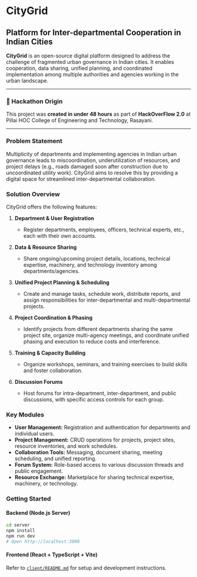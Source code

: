 # CityGrid

## Platform for Inter-departmental Cooperation in Indian Cities

**CityGrid** is an open-source digital platform designed to address the challenge of fragmented urban governance in Indian cities. It enables cooperation, data sharing, unified planning, and coordinated implementation among multiple authorities and agencies working in the urban landscape.

---

### 🚩 Hackathon Origin

This project was **created in under 48 hours** as part of **HackOverFlow 2.0** at Pillai HOC College of Engineering and Technology, Rasayani.

---

### Problem Statement

Multiplicity of departments and implementing agencies in Indian urban governance leads to miscoordination, underutilization of resources, and project delays (e.g., roads damaged soon after construction due to uncoordinated utility work). CityGrid aims to resolve this by providing a digital space for streamlined inter-departmental collaboration.

### Solution Overview

CityGrid offers the following features:

1. **Department & User Registration**
   - Register departments, employees, officers, technical experts, etc., each with their own accounts.

2. **Data & Resource Sharing**
   - Share ongoing/upcoming project details, locations, technical expertise, machinery, and technology inventory among departments/agencies.

3. **Unified Project Planning & Scheduling**
   - Create and manage tasks, schedule work, distribute reports, and assign responsibilities for inter-departmental and multi-departmental projects.

4. **Project Coordination & Phasing**
   - Identify projects from different departments sharing the same project site, organize multi-agency meetings, and coordinate unified phasing and execution to reduce costs and interference.

5. **Training & Capacity Building**
   - Organize workshops, seminars, and training exercises to build skills and foster collaboration.

6. **Discussion Forums**
   - Host forums for intra-department, inter-department, and public discussions, with specific access controls for each group.

### Key Modules

- **User Management:** Registration and authentication for departments and individual users.
- **Project Management:** CRUD operations for projects, project sites, resource inventories, and work schedules.
- **Collaboration Tools:** Messaging, document sharing, meeting scheduling, and unified reporting.
- **Forum System:** Role-based access to various discussion threads and public engagement.
- **Resource Exchange:** Marketplace for sharing technical expertise, machinery, or technology.

### Getting Started

#### Backend (Node.js Server)

```bash
cd server
npm install
npm run dev
# Open http://localhost:3000
```

#### Frontend (React + TypeScript + Vite)

Refer to [`client/README.md`](https://github.com/annuraggg/CityGrid/blob/main/client/README.md) for setup and development instructions.
